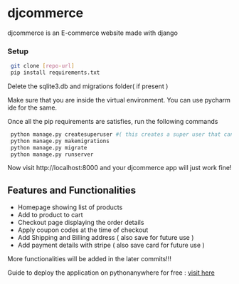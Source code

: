 # djcommerce
djcommerce is an E-commerce website made with django


### Setup
```bash
 git clone [repo-url]
 pip install requirements.txt
```
Delete the sqlite3.db and migrations folder( if present )

Make sure that you are inside the virtual environment. You can use pycharm ide for the same.

Once all the pip requirements are satisfies, run the following commands
```bash
 python manage.py createsuperuser #( this creates a super user that can login to the admin dashboard )
 python manage.py makemigrations
 python manage.py migrate
 python manage.py runserver
```
Now visit http://localhost:8000 and your djcommerce app will just work fine!

## Features and Functionalities

- Homepage showing list of products
- Add to product to cart
- Checkout page displaying the order details
- Apply coupon codes at the time of checkout
- Add Shipping and Billing address ( also save for future use )
- Add payment details with stripe ( also save card for future use )

More functionalities will be added in the later commits!!!

Guide to deploy the application on pythonanywhere for free : [visit here](https://shreyapohekar.com/blogs/deploy-a-django-web-application-on-pythonanywhere-for-free/)
